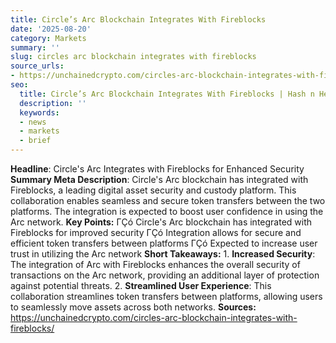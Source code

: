 ```yaml
---
title: Circle’s Arc Blockchain Integrates With Fireblocks
date: '2025-08-20'
category: Markets
summary: ''
slug: circles arc blockchain integrates with fireblocks
source_urls:
- https://unchainedcrypto.com/circles-arc-blockchain-integrates-with-fireblocks/
seo:
  title: Circle’s Arc Blockchain Integrates With Fireblocks | Hash n Hedge
  description: ''
  keywords:
  - news
  - markets
  - brief
---
```


**Headline**: Circle's Arc Integrates with Fireblocks for Enhanced Security  **Summary Meta Description**: Circle's Arc blockchain has integrated with Fireblocks, a leading digital asset security and custody platform. This collaboration enables seamless and secure token transfers between the two platforms. The integration is expected to boost user confidence in using the Arc network.  **Key Points:**  ΓÇó Circle's Arc blockchain has integrated with Fireblocks for improved security ΓÇó Integration allows for secure and efficient token transfers between platforms ΓÇó Expected to increase user trust in utilizing the Arc network  **Short Takeaways:**  1. **Increased Security**: The integration of Arc with Fireblocks enhances the overall security of transactions on the Arc network, providing an additional layer of protection against potential threats. 2. **Streamlined User Experience**: This collaboration streamlines token transfers between platforms, allowing users to seamlessly move assets across both networks.  **Sources:**  https://unchainedcrypto.com/circles-arc-blockchain-integrates-with-fireblocks/ 
